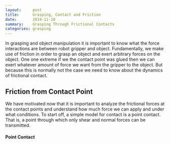 ```yaml
---
layout:     post
title:      Grasping, Contact and Friction
date:       2019-11-10
summary:    Grasping Through Frictional Contacts
categories: grasping
---
```


In grasping and object manipulation it is important to know what the force interactions are between robot gripper and object. Fundamentally, we make use of friction in order to grasp an object and exert arbitrary forces on the object. One one extreme if we the contact point was glued then we can exert whatever amount of force we want from the gripper to the object. But because this is normally not the case we need to know about the dynamics of frictional contact. 

## Friction from Contact Point
We have motivated now that it is important to analyze the frictional forces at the contact points and understand how much force we can apply and under what conditions. To start off, a simple model for contact is a point contact. That is, a point through which only shear and normal forces can be transmitted.

#### Point Contact
